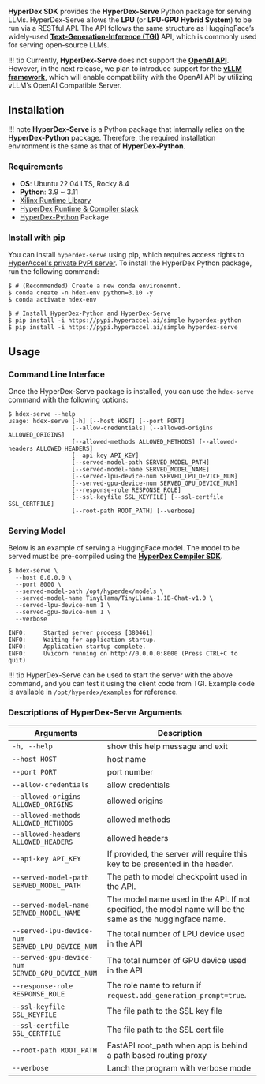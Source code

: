**HyperDex SDK** provides the **HyperDex-Serve** Python package for serving LLMs. HyperDex-Serve allows the **LPU** (or **LPU-GPU Hybrid System**) to be run via a RESTful API. The API follows the same structure as HuggingFace’s widely-used [**Text-Generation-Inference (TGI)**](https://huggingface.co/docs/text-generation-inference/index) API, which is commonly used for serving open-source LLMs.


!!! tip
    Currently, **HyperDex-Serve** does not support the [**OpenAI API**](https://platform.openai.com/docs/guides/chat-completions). However, in the next release, we plan to introduce support for the [**vLLM framework**](https://docs.vllm.ai), which will enable compatibility with the OpenAI API by utilizing vLLM’s OpenAI Compatible Server.

## Installation

!!! note
    **HyperDex-Serve** is a Python package that internally relies on the **HyperDex-Python** package. Therefore, the required installation environment is the same as that of **HyperDex-Python**.

### Requirements

* **OS**: Ubuntu 22.04 LTS, Rocky 8.4
* **Python**: 3.9 ~ 3.11
* [Xilinx Runtime Library](./install_guide.md)
* [HyperDex Runtime & Compiler stack](./install_guide.md)
* [HyperDex-Python](./python_api.md) Package

### Install with pip
You can install `hyperdex-serve` using pip, which requires access rights to [HyperAccel's private PyPI server](https://pypi.hyperaccel.ai). To install the HyperDex Python package, run the following command:

```shell linenums="1" hl_lines="5 6 7"
$ # (Recommended) Create a new conda environemnt.
$ conda create -n hdex-env python=3.10 -y
$ conda activate hdex-env

$ # Install HyperDex-Python and HyperDex-Serve
$ pip install -i https://pypi.hyperaccel.ai/simple hyperdex-python
$ pip install -i https://pypi.hyperaccel.ai/simple hyperdex-serve
```

## Usage

### Command Line Interface

Once the HyperDex-Serve package is installed, you can use the `hdex-serve` command with the following options:

```shell linenums="1"
$ hdex-serve --help
usage: hdex-serve [-h] [--host HOST] [--port PORT]
                  [--allow-credentials] [--allowed-origins ALLOWED_ORIGINS]
                  [--allowed-methods ALLOWED_METHODS] [--allowed-headers ALLOWED_HEADERS]
                  [--api-key API_KEY]
                  [--served-model-path SERVED_MODEL_PATH] 
                  [--served-model-name SERVED_MODEL_NAME]
                  [--served-lpu-device-num SERVED_LPU_DEVICE_NUM]
                  [--served-gpu-device-num SERVED_GPU_DEVICE_NUM]
                  [--response-role RESPONSE_ROLE]
                  [--ssl-keyfile SSL_KEYFILE] [--ssl-certfile SSL_CERTFILE]
                  [--root-path ROOT_PATH] [--verbose]
```

### Serving Model

Below is an example of serving a HuggingFace model. The model to be served must be pre-compiled using the [**HyperDex Compiler SDK**](./hyperdex_sdk.md).

```shell linenums="1"
$ hdex-serve \
  --host 0.0.0.0 \
  --port 8000 \
  --served-model-path /opt/hyperdex/models \
  --served-model-name TinyLlama/TinyLlama-1.1B-Chat-v1.0 \
  --served-lpu-device-num 1 \
  --served-gpu-device-num 1 \
  --verbose

INFO:     Started server process [380461]
INFO:     Waiting for application startup.
INFO:     Application startup complete.
INFO:     Uvicorn running on http://0.0.0.0:8000 (Press CTRL+C to quit)
```

!!! tip
    HyperDex-Serve can be used to start the server with the above command, and you can test it using the client code from TGI. Example code is available in `/opt/hyperdex/examples` for reference.

### Descriptions of HyperDex-Serve Arguments

| Arguments                                         | Description                                                                                                   |
|---------------------------------------------------|---------------------------------------------------------------------------------------------------------------|
| `-h, --help `                                     | show this help message and exit                                                                               |
| `--host HOST `                                    | host name                                                                                                     |
| `--port PORT `                                    | port number                                                                                                   |
| `--allow-credentials `                            | allow credentials                                                                                             |
| `--allowed-origins ALLOWED_ORIGINS `              | allowed origins                                                                                               |
| `--allowed-methods ALLOWED_METHODS `              | allowed methods                                                                                               |
| `--allowed-headers ALLOWED_HEADERS `              | allowed headers                                                                                               |
| `--api-key API_KEY `                              | If provided, the server will require this key to be presented in the header.                                  |
| `--served-model-path SERVED_MODEL_PATH `          | The path to model checkpoint used in the API.                                                                 |
| `--served-model-name SERVED_MODEL_NAME `          | The model name used in the API. If not specified, the model name will be the same as the huggingface name.    |
| `--served-lpu-device-num SERVED_LPU_DEVICE_NUM`   | The total number of LPU device used in the API                                                                |
| `--served-gpu-device-num SERVED_GPU_DEVICE_NUM`   | The total number of GPU device used in the API                                                                |
| `--response-role RESPONSE_ROLE `                  | The role name to return if `request.add_generation_prompt=true`.                                              |
| `--ssl-keyfile SSL_KEYFILE `                      | The file path to the SSL key file                                                                             |
| `--ssl-certfile SSL_CERTFILE `                    | The file path to the SSL cert file                                                                            |
| `--root-path ROOT_PATH `                          | FastAPI root_path when app is behind a path based routing proxy                                               |
| `--verbose `                                      | Lanch the program with verbose mode                                                                           |